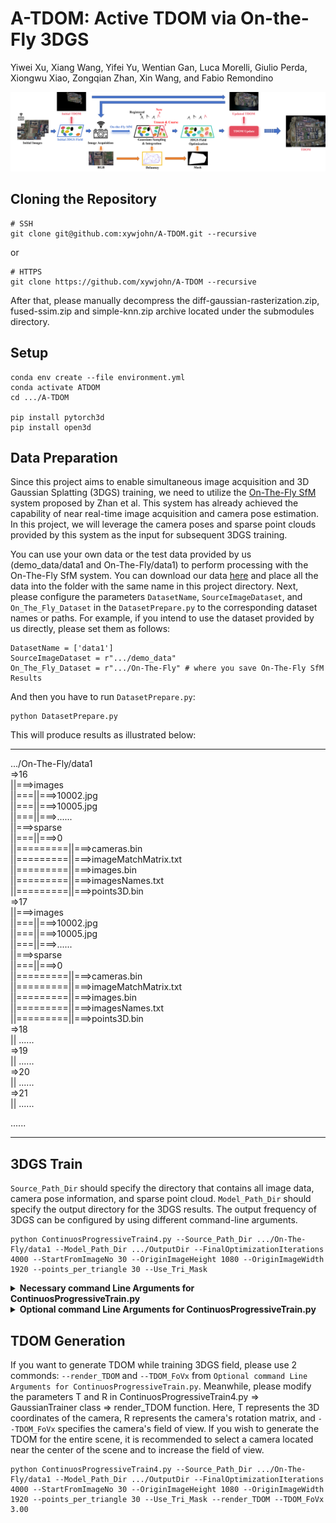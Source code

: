 # A-TDOM: Active TDOM via On-the-Fly 3DGS
Yiwei Xu, Xiang Wang, Yifei Yu, Wentian Gan, Luca Morelli, Giulio Perda, Xiongwu Xiao, Zongqian Zhan, Xin Wang, and Fabio Remondino

![image](0.png)

## Cloning the Repository

```shell
# SSH
git clone git@github.com:xywjohn/A-TDOM.git --recursive
```
or
```shell
# HTTPS
git clone https://github.com/xywjohn/A-TDOM --recursive
```

After that, please manually decompress the diff-gaussian-rasterization.zip, fused-ssim.zip and simple-knn.zip archive located under the submodules directory.

## Setup

```shell
conda env create --file environment.yml
conda activate ATDOM
cd .../A-TDOM

pip install pytorch3d
pip install open3d
```

## Data Preparation
Since this project aims to enable simultaneous image acquisition and 3D Gaussian Splatting (3DGS) training, we need to utilize the [On-The-Fly SfM](https://sygant.github.io/onthefly/) system proposed by Zhan et al. This system has already achieved the capability of near real-time image acquisition and camera pose estimation. In this project, we will leverage the camera poses and sparse point clouds provided by this system as the input for subsequent 3DGS training.

You can use your own data or the test data provided by us (demo_data/data1 and On-The-Fly/data1) to perform processing with the On-The-Fly SfM system. You can download our data [here](https://drive.google.com/drive/folders/1X3KiQR_bva6nUXQEznZqgHbkam91kCVB?usp=drive_link) and place all the data into the folder with the same name in this project directory. Next, please configure the parameters ```DatasetName```, ```SourceImageDataset```, and ```On_The_Fly_Dataset``` in the ```DatasetPrepare.py``` to the corresponding dataset names or paths. For example, if you intend to use the dataset provided by us directly, please set them as follows:

```shell
DatasetName = ['data1']
SourceImageDataset = r".../demo_data"
On_The_Fly_Dataset = r".../On-The-Fly" # where you save On-The-Fly SfM Results
```

And then you have to run ```DatasetPrepare.py```:

```shell
python DatasetPrepare.py
```

This will produce results as illustrated below:

*****************************************

.../On-The-Fly/data1  
=>16  
||===>images  
||===||===>10002.jpg  
||===||===>10005.jpg  
||===||===>......  
||===>sparse  
||===||===>0  
||=========||===>cameras.bin  
||=========||===>imageMatchMatrix.txt  
||=========||===>images.bin  
||=========||===>imagesNames.txt  
||=========||===>points3D.bin  
=>17  
||===>images  
||===||===>10002.jpg  
||===||===>10005.jpg  
||===||===>......  
||===>sparse  
||===||===>0   
||=========||===>cameras.bin  
||=========||===>imageMatchMatrix.txt  
||=========||===>images.bin  
||=========||===>imagesNames.txt  
||=========||===>points3D.bin  
=>18  
||  ......  
=>19  
||  ......  
=>20  
||  ......  
=>21  
||  ......  

......

*****************************************

## 3DGS Train

```Source_Path_Dir``` should specify the directory that contains all image data, camera pose information, and sparse point cloud. ```Model_Path_Dir``` should specify the output directory for the 3DGS results. The output frequency of 3DGS can be configured by using different command-line arguments.

```shell
python ContinuosProgressiveTrain4.py --Source_Path_Dir .../On-The-Fly/data1 --Model_Path_Dir .../OutputDir --FinalOptimizationIterations 4000 --StartFromImageNo 30 --OriginImageHeight 1080 --OriginImageWidth 1920 --points_per_triangle 30 --Use_Tri_Mask
```

<details>
<summary><span style="font-weight: bold;">Necessary command Line Arguments for ContinuosProgressiveTrain.py</span></summary>

  #### --Source_Path_Dir {str}
  Path to the source directory containing all image data, camera pose information, and sparse point cloud.
  #### --Model_Path_Dir {str}
  Path where the trained model should be stored.
  #### --IterationFirstScene {int}
  Training iterations for initial training phase.
  #### --FinalOptimizationIterations {int}
  Training iterations for final refinement phase.
  #### --StartFromImageNo {int}
  It indicates from which image the progressive training begins. This image and all the images before it are used for scene initialization.
  #### --OriginImageHeight {int}
  The original image height input into On-Fly SfM.
  #### --OriginImageWidth {int}
  The original image width input into On-Fly SfM.
  #### --points_per_triangle {int}
  The number of points collected in each triangle when conducting point sampling based on the Delunay triangulation.
  #### --ProgressiveModelOutput
  Save gaussians before a new image is acquired.

</details>

<details>
<summary><span style="font-weight: bold;">Optional command Line Arguments for ContinuosProgressiveTrain.py</span></summary>

  #### --GetDemo
  If you want to obtain a Demo about progressive training, use this command.
  #### --render_TDOM 
  If you want to obtain the TDOM each time you add a new image, use this command.
  #### --TDOM_FoVx {float}
  Control the field of view during TDOM generation, with a value not exceeding 3.14.
  #### --render_target
  If you want to render a specific view after each acquisition of a new image, use this command.
  #### --NoDebug
  If you wish to only train the model without performing any other operations, use this instruction.

</details>

## TDOM Generation

If you want to generate TDOM while training 3DGS field, please use 2 commonds: ```--render_TDOM``` and ```--TDOM_FoVx``` from ```Optional command Line Arguments for ContinuosProgressiveTrain.py```. Meanwhile, please modify the parameters T and R in ContinuosProgressiveTrain4.py => GaussianTrainer class => render_TDOM function. Here, T represents the 3D coordinates of the camera, R represents the camera's rotation matrix, and ```--TDOM_FoVx``` specifies the camera's field of view. If you wish to generate the TDOM for the entire scene, it is recommended to select a camera located near the center of the scene and to increase the field of view.

```shell
python ContinuosProgressiveTrain4.py --Source_Path_Dir .../On-The-Fly/data1 --Model_Path_Dir .../OutputDir --FinalOptimizationIterations 4000 --StartFromImageNo 30 --OriginImageHeight 1080 --OriginImageWidth 1920 --points_per_triangle 30 --Use_Tri_Mask --render_TDOM --TDOM_FoVx 3.00
```